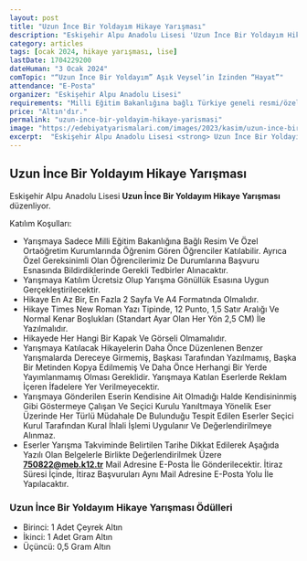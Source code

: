 ```yaml
---
layout: post
title: "Uzun İnce Bir Yoldayım Hikaye Yarışması"
description: "Eskişehir Alpu Anadolu Lisesi 'Uzun İnce Bir Yoldayım Hikaye Yarışması' düzenliyor."
category: articles
tags: [ocak 2024, hikaye yarışması, lise]
lastDate: 1704229200
dateHuman: "3 Ocak 2024"
comTopic: "“Uzun İnce Bir Yoldayım” Aşık Veysel’in İzinden “Hayat”"
attendance: "E-Posta"
organizer: "Eskişehir Alpu Anadolu Lisesi"
requirements: "Milli Eğitim Bakanlığına bağlı Türkiye geneli resmi/özel ortaöğretim kurumlarında öğrenim gören tüm öğrenciler katılabilir."
price: "Altın'dır."
permalink: "uzun-ince-bir-yoldayim-hikaye-yarismasi"
image: "https://edebiyatyarismalari.com/images/2023/kasim/uzun-ince-bir-yoldayim-hikaye-yarismasi.jpg"
excerpt:  "Eskişehir Alpu Anadolu Lisesi <strong> Uzun İnce Bir Yoldayım Hikaye Yarışması </strong> düzenliyor."
---
```


## Uzun İnce Bir Yoldayım Hikaye Yarışması
Eskişehir Alpu Anadolu Lisesi **Uzun İnce Bir Yoldayım Hikaye Yarışması** düzenliyor.  

Katılım Koşulları:
- Yarışmaya Sadece Milli Eğitim Bakanlığına Bağlı Resim Ve Özel Ortaöğretim Kurumlarında Öğrenim Gören Öğrenciler Katılabilir. Ayrıca Özel Gereksinimli Olan Öğrencilerimiz De Durumlarına Başvuru Esnasında Bildirdiklerinde Gerekli Tedbirler Alınacaktır.
- Yarışmaya Katılım Ücretsiz Olup Yarışma Gönüllük Esasına Uygun Gerçekleştirilecektir.
- Hikaye En Az Bir, En Fazla 2 Sayfa Ve A4 Formatında Olmalıdır.
- Hikaye Times New Roman Yazı Tipinde, 12 Punto, 1,5 Satır Aralığı Ve Normal Kenar Boşlukları (Standart Ayar Olan Her Yön 2,5 CM) İle Yazılmalıdır.
- Hikayede Her Hangi Bir Kapak Ve Görseli Olmamalıdır.
- Yarışmaya Katılacak Hikayelerin Daha Önce Düzenlenen Benzer Yarışmalarda Dereceye Girmemiş, Başkası Tarafından Yazılmamış, Başka Bir Metinden Kopya Edilmemiş Ve Daha Önce Herhangi Bir Yerde Yayımlanmamış Olması Gereklidir. Yarışmaya Katılan Eserlerde Reklam İçeren İfadelere Yer Verilmeyecektir.
- Yarışmaya Gönderilen Eserin Kendisine Ait Olmadığı Halde Kendisininmiş Gibi Göstermeye Çalışan Ve Seçici Kurulu Yanıltmaya Yönelik Eser Üzerinde Her Türlü Müdahale De Bulunduğu Tespit Edilen Eserler Seçici Kurul Tarafından Kural İhlali İşlemi Uygulanır Ve Değerlendirilmeye Alınmaz.
- Eserler Yarışma Takviminde Belirtilen Tarihe Dikkat Edilerek Aşağıda Yazılı Olan Belgelerle Birlikte Değerlendirilmek Üzere **750822@meb.k12.tr** Mail Adresine E-Posta İle Gönderilecektir. İtiraz Süresi İçinde, İtiraz Başvuruları Aynı Mail Adresine E-Posta Yolu İle Yapılacaktır.


### Uzun İnce Bir Yoldayım Hikaye Yarışması Ödülleri
- Birinci: 1 Adet Çeyrek Altın
- İkinci: 1 Adet Gram Altın
- Üçüncü: 0,5 Gram Altın